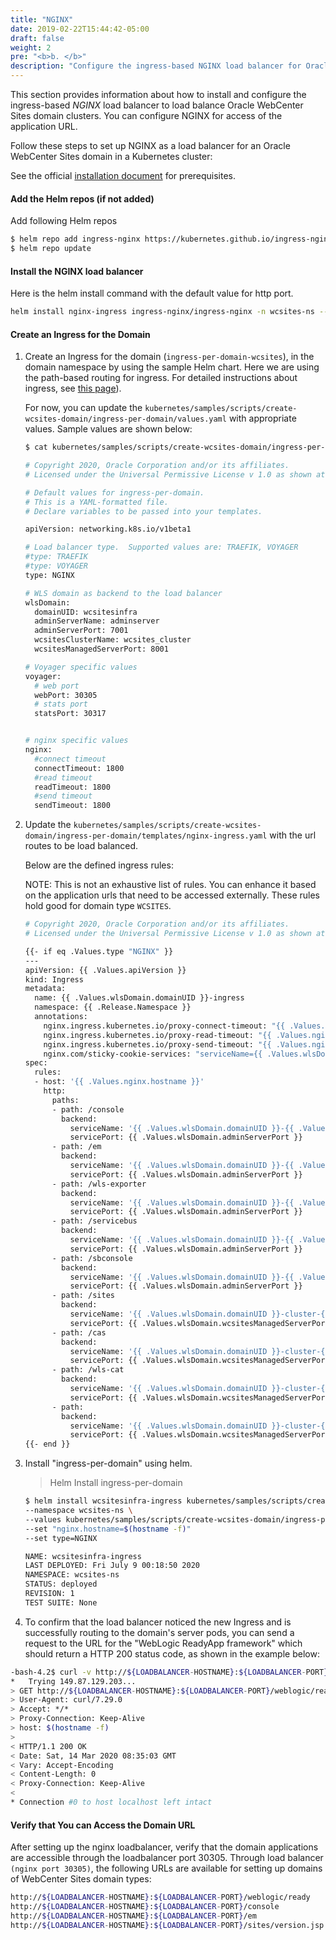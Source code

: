 ```yaml
---
title: "NGINX"
date: 2019-02-22T15:44:42-05:00
draft: false
weight: 2
pre: "<b>b. </b>"
description: "Configure the ingress-based NGINX load balancer for Oracle WebCenter Sites domains."
---
```


This section provides information about how to install and configure the ingress-based *NGINX* load balancer to load balance Oracle WebCenter Sites domain clusters. You can configure NGINX for access of the application URL.


Follow these steps to set up NGINX as a load balancer for an Oracle WebCenter Sites domain in a Kubernetes cluster:

 See the official [installation document](https://github.com/kubernetes/ingress-nginx/tree/master/charts/ingress-nginx#prerequisites) for prerequisites.


#### Add the Helm repos (if not added)

Add following Helm repos

```bash
$ helm repo add ingress-nginx https://kubernetes.github.io/ingress-nginx
$ helm repo update
```

#### Install the NGINX load balancer

Here is the helm install command with the default value for http port. 

```bash
helm install nginx-ingress ingress-nginx/ingress-nginx -n wcsites-ns --set controller.service.type=NodePort --set controller.admissionWebhooks.enabled=false --set controller.service.nodePorts.http=30305 
```

#### Create an Ingress for the Domain

1. Create an Ingress for the domain (`ingress-per-domain-wcsites`), in the domain namespace by using the sample Helm chart.
Here we are using the path-based routing for ingress. For detailed instructions about ingress, see [this page](https://oracle.github.io/weblogic-kubernetes-operator/userguide/managing-domains/ingress/)).

    For now, you can update the `kubernetes/samples/scripts/create-wcsites-domain/ingress-per-domain/values.yaml` with appropriate values. Sample values are shown below:
    
    ```bash
	$ cat kubernetes/samples/scripts/create-wcsites-domain/ingress-per-domain/values.yaml
	
	# Copyright 2020, Oracle Corporation and/or its affiliates.
	# Licensed under the Universal Permissive License v 1.0 as shown at https://oss.oracle.com/licenses/upl.

	# Default values for ingress-per-domain.
	# This is a YAML-formatted file.
	# Declare variables to be passed into your templates.

	apiVersion: networking.k8s.io/v1beta1

	# Load balancer type.  Supported values are: TRAEFIK, VOYAGER
	#type: TRAEFIK
	#type: VOYAGER
	type: NGINX

	# WLS domain as backend to the load balancer
	wlsDomain:
	  domainUID: wcsitesinfra
	  adminServerName: adminserver
	  adminServerPort: 7001
	  wcsitesClusterName: wcsites_cluster
	  wcsitesManagedServerPort: 8001

	# Voyager specific values
	voyager:
	  # web port
	  webPort: 30305
	  # stats port
	  statsPort: 30317


	# nginx specific values
	nginx:
	  #connect timeout
	  connectTimeout: 1800
	  #read timeout
	  readTimeout: 1800
	  #send timeout
	  sendTimeout: 1800
	```

2. Update the `kubernetes/samples/scripts/create-wcsites-domain/ingress-per-domain/templates/nginx-ingress.yaml` with the url routes to be load balanced.
    
    Below are the defined ingress rules:
    
    NOTE: This is not an exhaustive list of rules. You can enhance it based on the application urls that need to be accessed externally. These rules hold good for domain type `WCSITES`.

    ```bash
    # Copyright 2020, Oracle Corporation and/or its affiliates.
	# Licensed under the Universal Permissive License v 1.0 as shown at https://oss.oracle.com/licenses/upl.

	{{- if eq .Values.type "NGINX" }}
	---
	apiVersion: {{ .Values.apiVersion }}
	kind: Ingress
	metadata:
	  name: {{ .Values.wlsDomain.domainUID }}-ingress
	  namespace: {{ .Release.Namespace }}
	  annotations:
	    nginx.ingress.kubernetes.io/proxy-connect-timeout: "{{ .Values.nginx.connectTimeout }}"
	    nginx.ingress.kubernetes.io/proxy-read-timeout: "{{ .Values.nginx.readTimeout }}"
	    nginx.ingress.kubernetes.io/proxy-send-timeout: "{{ .Values.nginx.sendTimeout }}"
	    nginx.com/sticky-cookie-services: "serviceName={{ .Values.wlsDomain.domainUID }}-cluster-{{ .Values.wlsDomain.wcsitesClusterName | lower | replace "_" "-" }} srv_id expires=1h path=/;"
	spec:
	  rules:
	  - host: '{{ .Values.nginx.hostname }}'
	    http:
	      paths:
	      - path: /console
	        backend:
	          serviceName: '{{ .Values.wlsDomain.domainUID }}-{{ .Values.wlsDomain.adminServerName | lower | replace "_" "-" }}'
	          servicePort: {{ .Values.wlsDomain.adminServerPort }}
	      - path: /em
	        backend:
	          serviceName: '{{ .Values.wlsDomain.domainUID }}-{{ .Values.wlsDomain.adminServerName | lower | replace "_" "-" }}'
	          servicePort: {{ .Values.wlsDomain.adminServerPort }}
	      - path: /wls-exporter
	        backend:
	          serviceName: '{{ .Values.wlsDomain.domainUID }}-{{ .Values.wlsDomain.adminServerName | lower | replace "_" "-" }}'
	          servicePort: {{ .Values.wlsDomain.adminServerPort }}
	      - path: /servicebus
	        backend:
	          serviceName: '{{ .Values.wlsDomain.domainUID }}-{{ .Values.wlsDomain.adminServerName | lower | replace "_" "-" }}'
	          servicePort: {{ .Values.wlsDomain.adminServerPort }}
	      - path: /sbconsole
	        backend:
	          serviceName: '{{ .Values.wlsDomain.domainUID }}-{{ .Values.wlsDomain.adminServerName | lower | replace "_" "-" }}'
	          servicePort: {{ .Values.wlsDomain.adminServerPort }}
	      - path: /sites
	        backend:
	          serviceName: '{{ .Values.wlsDomain.domainUID }}-cluster-{{ .Values.wlsDomain.wcsitesClusterName | lower | replace "_" "-" }}'
	          servicePort: {{ .Values.wlsDomain.wcsitesManagedServerPort }}
	      - path: /cas
	        backend:
	          serviceName: '{{ .Values.wlsDomain.domainUID }}-cluster-{{ .Values.wlsDomain.wcsitesClusterName | lower | replace "_" "-" }}'
	          servicePort: {{ .Values.wlsDomain.wcsitesManagedServerPort }}
	      - path: /wls-cat
	        backend:
	          serviceName: '{{ .Values.wlsDomain.domainUID }}-cluster-{{ .Values.wlsDomain.wcsitesClusterName | lower | replace "_" "-" }}'
	          servicePort: {{ .Values.wlsDomain.wcsitesManagedServerPort }}
	      - path:
	        backend:
	          serviceName: '{{ .Values.wlsDomain.domainUID }}-cluster-{{ .Values.wlsDomain.wcsitesClusterName | lower | replace "_" "-" }}'
	          servicePort: {{ .Values.wlsDomain.wcsitesManagedServerPort }}
	{{- end }}

    ```
1. Install "ingress-per-domain" using helm.

    > Helm Install ingress-per-domain

    ```bash
    $ helm install wcsitesinfra-ingress kubernetes/samples/scripts/create-wcsites-domain/ingress-per-domain \
    --namespace wcsites-ns \
    --values kubernetes/samples/scripts/create-wcsites-domain/ingress-per-domain/values.yaml \
    --set "nginx.hostname=$(hostname -f)"
    --set type=NGINX

    NAME: wcsitesinfra-ingress
	LAST DEPLOYED: Fri July 9 00:18:50 2020
	NAMESPACE: wcsites-ns
	STATUS: deployed
	REVISION: 1
	TEST SUITE: None
    ```



1. To confirm that the load balancer noticed the new Ingress and is successfully routing to the domain's server pods, you can send a request to the URL for the "WebLogic ReadyApp framework" which should return a HTTP 200 status code, as shown in the example below:
```bash
-bash-4.2$ curl -v http://${LOADBALANCER-HOSTNAME}:${LOADBALANCER-PORT}/weblogic/ready
*   Trying 149.87.129.203...
> GET http://${LOADBALANCER-HOSTNAME}:${LOADBALANCER-PORT}/weblogic/ready HTTP/1.1
> User-Agent: curl/7.29.0
> Accept: */*
> Proxy-Connection: Keep-Alive
> host: $(hostname -f)
>
< HTTP/1.1 200 OK
< Date: Sat, 14 Mar 2020 08:35:03 GMT
< Vary: Accept-Encoding
< Content-Length: 0
< Proxy-Connection: Keep-Alive
<
* Connection #0 to host localhost left intact
```
#### Verify that You can Access the Domain URL

After setting up the nginx loadbalancer, verify that the domain applications are accessible through the loadbalancer port 30305.
Through load balancer `(nginx port 30305)`, the following URLs are available for setting up domains of WebCenter Sites domain types:

```bash
http://${LOADBALANCER-HOSTNAME}:${LOADBALANCER-PORT}/weblogic/ready
http://${LOADBALANCER-HOSTNAME}:${LOADBALANCER-PORT}/console
http://${LOADBALANCER-HOSTNAME}:${LOADBALANCER-PORT}/em
http://${LOADBALANCER-HOSTNAME}:${LOADBALANCER-PORT}/sites/version.jsp
```
